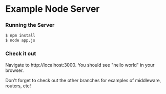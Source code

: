 # Example Node Server

### Running the Server

```bash
$ npm install
$ node app.js
```

### Check it out

Navigate to http://localhost:3000. You should see "hello world" in your browser.

Don't forget to check out the other branches for examples of middleware, routers, etc!
